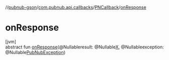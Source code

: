 //[pubnub-gson](../../../index.md)/[com.pubnub.api.callbacks](../index.md)/[PNCallback](index.md)/[onResponse](on-response.md)

# onResponse

[jvm]\
abstract fun [onResponse](on-response.md)(@Nullableresult: @Nullable[X](index.md), @Nullableexception: @Nullable[PubNubException](../../../../pubnub-gson/com.pubnub.api/-pub-nub-exception/index.md))
